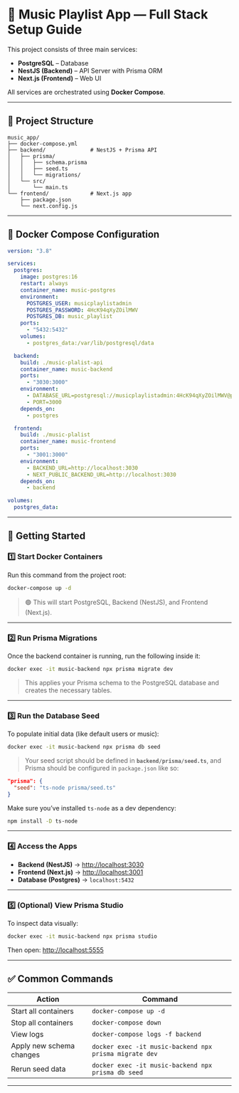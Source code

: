 # 🎵 Music Playlist App — Full Stack Setup Guide

This project consists of three main services:

- **PostgreSQL** – Database
- **NestJS (Backend)** – API Server with Prisma ORM
- **Next.js (Frontend)** – Web UI

All services are orchestrated using **Docker Compose**.

---

## 🧱 Project Structure

```
music_app/
├── docker-compose.yml
├── backend/              # NestJS + Prisma API
│   ├── prisma/
│   │   ├── schema.prisma
│   │   ├── seed.ts
│   │   └── migrations/
│   └── src/
│       └── main.ts
└── frontend/             # Next.js app
    ├── package.json
    └── next.config.js
```

---

## 🐳 Docker Compose Configuration

```yaml
version: "3.8"

services:
  postgres:
    image: postgres:16
    restart: always
    container_name: music-postgres
    environment:
      POSTGRES_USER: musicplaylistadmin
      POSTGRES_PASSWORD: 4HcK94qXyZOilMWV
      POSTGRES_DB: music_playlist
    ports:
      - "5432:5432"
    volumes:
      - postgres_data:/var/lib/postgresql/data

  backend:
    build: ./music-plalist-api
    container_name: music-backend
    ports:
      - "3030:3000"
    environment:
      - DATABASE_URL=postgresql://musicplaylistadmin:4HcK94qXyZOilMWV@postgres:5432/music_playlist?schema=public
      - PORT=3000
    depends_on:
      - postgres

  frontend:
    build: ./music-plalist
    container_name: music-frontend
    ports:
      - "3001:3000"
    environment:
      - BACKEND_URL=http://localhost:3030
      - NEXT_PUBLIC_BACKEND_URL=http://localhost:3030
    depends_on:
      - backend

volumes:
  postgres_data:
```

---

## 🚀 Getting Started

### 1️⃣ Start Docker Containers

Run this command from the project root:

```bash
docker-compose up -d
```

> 🟢 This will start PostgreSQL, Backend (NestJS), and Frontend (Next.js).

---

### 2️⃣ Run Prisma Migrations

Once the backend container is running, run the following inside it:

```bash
docker exec -it music-backend npx prisma migrate dev
```

> This applies your Prisma schema to the PostgreSQL database and creates the necessary tables.

---

### 3️⃣ Run the Database Seed

To populate initial data (like default users or music):

```bash
docker exec -it music-backend npx prisma db seed
```

> Your seed script should be defined in **`backend/prisma/seed.ts`**, and Prisma should be configured in `package.json` like so:

```json
"prisma": {
  "seed": "ts-node prisma/seed.ts"
}
```

Make sure you’ve installed `ts-node` as a dev dependency:

```bash
npm install -D ts-node
```

---

### 4️⃣ Access the Apps

- **Backend (NestJS)** → [http://localhost:3030](http://localhost:3030)
- **Frontend (Next.js)** → [http://localhost:3001](http://localhost:3001)
- **Database (Postgres)** → `localhost:5432`

---

### 5️⃣ (Optional) View Prisma Studio

To inspect data visually:

```bash
docker exec -it music-backend npx prisma studio
```

Then open: [http://localhost:5555](http://localhost:5555)

---

## ✅ Common Commands

| Action                   | Command                                                |
| ------------------------ | ------------------------------------------------------ |
| Start all containers     | `docker-compose up -d`                                 |
| Stop all containers      | `docker-compose down`                                  |
| View logs                | `docker-compose logs -f backend`                       |
| Apply new schema changes | `docker exec -it music-backend npx prisma migrate dev` |
| Rerun seed data          | `docker exec -it music-backend npx prisma db seed`     |

---
